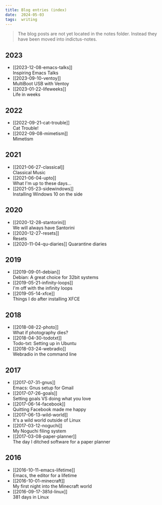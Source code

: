 ```yaml
---
title: Blog entries (index)
date:  2024-05-03
tags:  writing
---
```


> The blog posts are not yet located in the notes folder. Instead they have been moved into indictus-notes.

## 2023
* [[2023-12-08-emacs-talks]]\
Inspiring Emacs Talks
* [[2023-09-10-ventoy]]\
MultiBoot USB with Ventoy
* [[2023-01-22-lifeweeks]]\
Life in weeks

## 2022
* [[2022-09-21-cat-trouble]]\
Cat Trouble!
* [[2022-09-08-mimetism]]\
Mimetism

## 2021
* [[2021-06-27-classical]]\
Classical Music
* [[2021-06-04-upto]]\
What I'm up to these days...
* [[2021-05-23-sidewindows]]\
Installing Windows 10 on the side

## 2020
* [[2020-12-28-stantorini]]\
We will always have Santorini
* [[2020-12-27-resets]]\
Resets
* [[2020-11-04-qu-diaries]]
Quarantine diaries

## 2019
* [[2019-09-01-debian]]\
Debian: A great choice for 32bit systems
* [[2019-05-21-infinity-loops]]\
I'm off with the infinity loops
* [[2019-05-14-xfce]]\
Things I do after installing XFCE

## 2018
* [[2018-08-22-photo]]\
What if photography dies?
* [[2018-04-30-todotxt]]\
Todo-txt: Setting up in Ubuntu
* [[2018-03-24-webradio]]\
Webradio in the command line

## 2017
* [[2017-07-31-gnus]]\
Emacs: Gnus setup for Gmail
* [[2017-07-26-goals]]\
Setting goals VS doing what you love
* [[2017-06-14-facebook]]\
Quitting Facebook made me happy
* [[2017-06-13-wild-world]]\
It's a wild world outside of Linux
* [[2017-03-12-noguchi]]\
My Noguchi filing system
* [[2017-03-08-paper-planner]]\
The day I ditched software for a paper planner

## 2016
* [[2016-10-11-emacs-lifetime]]\
Emacs, the editor for a lifetime
* [[2016-10-01-minecraft]]\
My first night into the Minecraft world
* [[2016-09-17-381d-linux]]\
381 days in Linux
